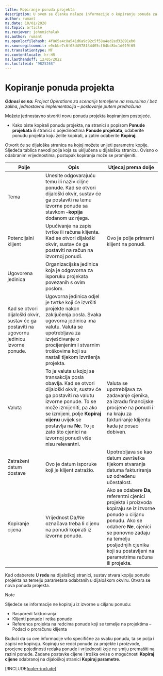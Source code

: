 ```yaml
---
title: Kopiranje ponuda projekta
description: U ovom se članku nalaze informacije o kopiranju ponuda za projekt u projektnim operacijama.
author: rumant
ms.date: 10/01/2020
ms.topic: article
ms.reviewer: johnmichalak
ms.author: rumant
ms.openlocfilehash: 4f865a4c8a541d6a9c92c5f58a4ed2ed32891eb0
ms.sourcegitcommit: e0cbbe7c6f03d4978134405cf04bd8bc1d019f65
ms.translationtype: MT
ms.contentlocale: hr-HR
ms.lasthandoff: 12/05/2022
ms.locfileid: "9825268"
---
```

# <a name="copy-project-quotes"></a>Kopiranje ponuda projekta

_**Odnosi se na:** Project Operations za scenarije temeljene na resursima / bez zaliha, jednostavna implementacija – poslovanje putem predračuna_

Možete jednostavno stvoriti novu ponudu projekta kopiranjem postojeće. 

- Kako biste kopirali ponudu projekta, na stranici s popisom **Ponude projekata** ili stranici s pojedinostima **Ponude projekata**, odaberite ponudu projekta koju želite kopirati, a zatim odaberite **Kopiraj**.

Otvorit će se dijaloška stranica na kojoj možete unijeti parametre kopije. Sljedeća tablica navodi polja koja su uključena u dijalošku stranicu. Ovisno o odabranim vrijednostima, postupak kopiranja može se promijeniti.

| **Polje** | **Opis** | **Utjecaj prema dolje** |
| --- | --- | --- |
| Tema | Unesite odgovarajuću temu ili naziv ciljne ponude. Kad se otvori dijaloški okvir, sustav će ga postaviti na temu izvorne ponude sa stavkom **–kopija** dodanom uz njega. | |
| Potencijalni klijent | Upućivanje na zapis tvrtke ili računa klijenta. Kad se otvori dijaloški okvir, sustav će ga postaviti na račun na izvornoj ponudi. | Ovo je polje primarni klijent na ponudi. |
| Ugovorena jedinica | Organizacijska jedinica koja je odgovorna za isporuku projekata povezanih s ovim poslom.
Kad se otvori dijaloški okvir, sustav će ga postaviti na ugovornu jedinicu izvorne ponude. | Ugovorna jedinica odjel je tvrtke koji će izvršiti projekte nakon zaključenja posla. Svaka ugovorna jedinica ima valutu. Valuta se upotrebljava za izvješćivanje o procijenjenim i stvarnim troškovima koji su nastali tijekom izvršenja projekta. |
| Valuta | To je valuta u kojoj se transakcija posla obavlja. Kad se otvori dijaloški okvir, sustav će ga postaviti na valutu izvorne ponude. To se može izmijeniti, pa ako se izmijeni, polje **Kopiraj cijenu** uvijek se postavlja na **Ne**. To je zato što cjenici na izvornoj ponudi više nisu relevantni. | Valuta se upotrebljava za zadavanje cjenika, za izradu financijske procjene na ponudi i na kraju za fakturiranje klijentu kada je posao dobiven. |
| Zatraženi datum dostave | Ovo je datum isporuke koji je klijent zatražio. | Upotrebljava se kao datum završetka tijekom stvaranja datuma fakturiranja uz određenu učestalost. |
| Kopiranje cijena | Vrijednost Da/Ne označava treba li cijenu na ponudi kopirati iz izvorne ponude. | Ako se odabere **Da**, referentni cjenici projekta i proizvoda kopiraju se iz izvorne ponude u ciljanu ponudu. Ako se odabere **Ne**, cjenici se ponovno zadaju na temelju posljednjih cjenika koji su postavljeni na parametrima računa ili projekta. |

Kad odaberete **U redu** na dijaloškoj stranici, sustav stvara kopiju ponude projekta na temelju parametara odabranih u dijaloškom okviru. Otvara se nova ponuda projekta. 

> [!NOTE]
> Sljedeće se informacije ne kopiraju iz izvorne u ciljanu ponudu:
>
> - Rasporedi fakturiranja
> - Klijenti ponude i retka ponude
> - Referenca projekta na redcima ponude koji se temelje na projektima – Podaci o proračunu klijenta
>
>Budući da su ove informacije vrlo specifične za svaku ponudu, ta se polja i zapisi ne kopiraju. Kopiraju se redci ponude za projekte i proizvode, procjene pojedinosti redaka ponude i vrijednosti koje ne smiju premašiti na razini ponude. Zadane postavke cijene i troška ovise o mogućnosti **Kopiraj cijene** odabranoj na dijaloškoj stranici **Kopiraj parametre**.


[!INCLUDE[footer-include](../includes/footer-banner.md)]
